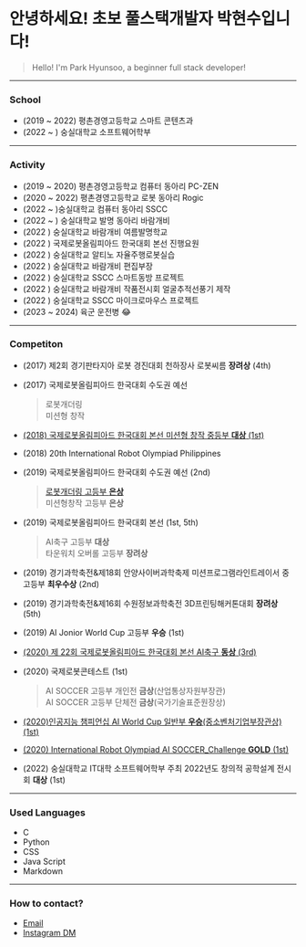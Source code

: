 # 안녕하세요! 초보 풀스택개발자 박현수입니다!  
> Hello! I'm Park Hyunsoo, a beginner full stack developer!

---
### School 
* (2019 ~ 2022) 평촌경영고등학교 스마트 콘텐츠과
* (2022 ~ ) 숭실대학교 소프트웨어학부 
---
### Activity 
* (2019 ~ 2020) 평촌경영고등학교 컴퓨터 동아리 PC-ZEN 
* (2020 ~ 2022) 평촌경영고등학교 로봇 동아리 Rogic
* (2022 ~ )숭실대학교 컴퓨터 동아리 SSCC
* (2022 ~ ) 숭실대학교 발명 동아리 바람개비
* (2022 ) 숭실대학교 바람개비 여름발명학교
* (2022 ) 국제로봇올림피아드 한국대회 본선 진행요원
* (2022 ) 숭실대학교 알티노 자율주행로봇실습
* (2022 ) 숭실대학교 바람개비 편집부장
* (2022 ) 숭실대학교 SSCC 스마트동방 프로젝트
* (2022 ) 숭실대학교 바람개비 작품전시회 얼굴추적선풍기 제작
* (2022 ) 숭실대학교 SSCC 마이크로마우스 프로젝트
* (2023 ~ 2024) 육군 운전병 
:joy:
---

### Competiton
* (2017) 제2회 경기판타지아 로봇 경진대회 천하장사 로봇씨름 **장려상** (4th)
* (2017) 국제로봇올림피아드 한국대회 수도권 예선
    > 로봇개더링  
    > 미션형 창작
* [(2018) 국제로봇올림피아드 한국대회 본선 미션형 창작 중등부 **대상** (1st)](https://www.youtube.com/watch?v=mhB1UDhXNVU "유튜브")

* (2018) 20th International Robot Olympiad Philippines

* (2019) 국제로봇올림피아드 한국대회 수도권 예선 (2nd)
    > [로봇개더링 고등부 **은상**](https://www.youtube.com/watch?v=fAz92CizTvY "유튜브")  
    > 미션형창작 고등부 **은상**

* (2019) 국제로봇올림피아드 한국대회 본선 (1st, 5th)
    > AI축구 고등부 **대상**    
    > 타운워치 오버롤 고등부 **장려상**

* (2019) 경기과학축전&제18회 안양사이버과학축제 미션프로그램라인트레이서 중고등부 **최우수상** (2nd)

* (2019) 경기과학축전&제16회 수원정보과학축전 3D프린팅해커톤대회 **장려상** (5th)

* (2019) AI Jonior World Cup 고등부 **우승** (1st) 

*  [(2020) 제 22회 국제로봇올림피아드 한국대회 본선 AI축구 **동상** (3rd)](https://www.youtube.com/watch?v=AZJf6COEpA8 "유튜브")

* (2020) 국제로봇콘테스트 (1st)
    > AI SOCCER 고등부 개인전 **금상**(산업통상자원부장관)    
    > AI SOCCER 고등부 단체전 **금상**(국가기술표준원장상) 

* [(2020)인공지능 챔피언십 AI World Cup 일반부 **우승**(중소벤처기업부장관상) (1st)](https://www.youtube.com/watch?v=R0cy-4vyFLk "유튜브")

* [(2020) International Robot Olympiad AI SOCCER_Challenge **GOLD** (1st)](https://www.youtube.com/watch?v=iFAYV2oEW_0 "유튜브")

* (2022) 숭실대학교 IT대학 소프트웨어학부 주최 2022년도 창의적 공학설계 전시회 **대상** (1st)

--- 


### Used Languages
* C
* Python
* CSS
* Java Script
* Markdown

---

### How to contact?
* [Email](mailto:hyunsoopark4@naver.com)
* [Instagram DM](https://www.instagram.com/imtalkingpotatoo/ "인스타")



<!--
https://aboneu.tistory.com/485 <- 여기 참고하기

**hyunsoopark4/hyunsoopark4** is a ✨ _special_ ✨ repository because its `README.md` (this file) appears on your GitHub profile.

Here are some ideas to get you started:

- 🔭 I’m currently working on ...
- 🌱 I’m currently learning ...
- 👯 I’m looking to collaborate on ...
- 🤔 I’m looking for help with ...
- 💬 Ask me about ...
- 📫 How to reach me: ...
- 😄 Pronouns: ...
- ⚡ Fun fact: ...
-->
